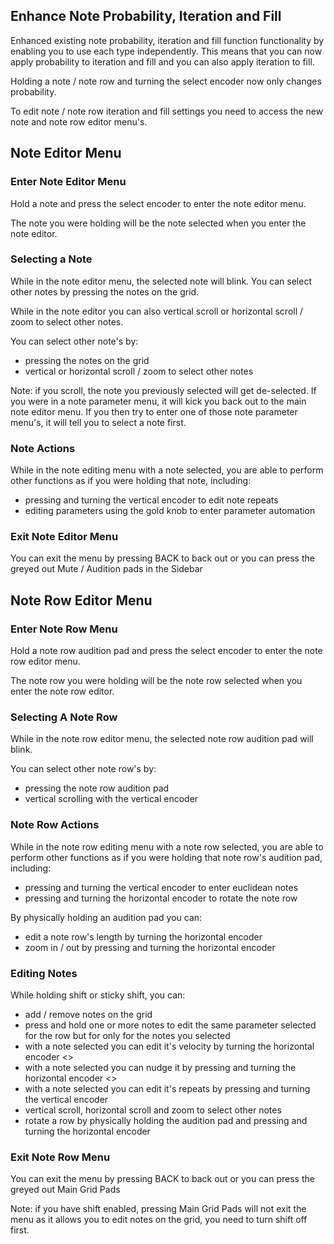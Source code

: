 ## Enhance Note Probability, Iteration and Fill

Enhanced existing note probability, iteration and fill function functionality by enabling you to use each type independently. This means that you can now apply probability to iteration and fill and you can also apply iteration to fill.

Holding a note / note row and turning the select encoder now only changes probability.

To edit note / note row iteration and fill settings you need to access the new note and note row editor menu's.

## Note Editor Menu

### Enter Note Editor Menu

Hold a note and press the select encoder to enter the note editor menu. 

The note you were holding will be the note selected when you enter the note editor.

### Selecting a Note

While in the note editor menu, the selected note will blink. You can select other notes by pressing the notes on the grid.

While in the note editor you can also vertical scroll or horizontal scroll / zoom to select other notes. 

You can select other note's by:
- pressing the notes on the grid
- vertical or horizontal scroll / zoom to select other notes

Note: if you scroll, the note you previously selected will get de-selected. If you were in a note parameter menu, it will kick you back out to the main note editor menu. If you then try to enter one of those note parameter menu's, it will tell you to select a note first.

### Note Actions

While in the note editing menu with a note selected, you are able to perform other functions as if you were holding that note, including:

- pressing and turning the vertical encoder to edit note repeats
- editing parameters using the gold knob to enter parameter automation

### Exit Note Editor Menu

You can exit the menu by pressing BACK to back out or you can press the greyed out Mute / Audition pads in the Sidebar

## Note Row Editor Menu

### Enter Note Row Menu

Hold a note row audition pad and press the select encoder to enter the note row editor menu. 

The note row you were holding will be the note row selected when you enter the note row editor.

### Selecting A Note Row

While in the note row editor menu, the selected note row audition pad will blink. 

You can select other note row's by:
- pressing the note row audition pad
- vertical scrolling with the vertical encoder

### Note Row Actions

While in the note row editing menu with a note row selected, you are able to perform other functions as if you were holding that note row's audition pad, including:

- pressing and turning the vertical encoder to enter euclidean notes
- pressing and turning the horizontal encoder to rotate the note row

By physically holding an audition pad you can:

- edit a note row's length by turning the horizontal encoder
- zoom in / out by pressing and turning the horizontal encoder

### Editing Notes

While holding shift or sticky shift, you can:
- add / remove notes on the grid
- press and hold one or more notes to edit the same parameter selected for the row but for only for the notes you selected
- with a note selected you can edit it's velocity by turning the horizontal encoder <>
- with a note selected you can nudge it by pressing and turning the horizontal encoder <>
- with a note selected you can edit it's repeats by pressing and turning the vertical encoder
- vertical scroll, horizontal scroll and zoom to select other notes
- rotate a row by physically holding the audition pad and pressing and turning the horizontal encoder

### Exit Note Row Menu

You can exit the menu by pressing BACK to back out or you can press the greyed out Main Grid Pads

Note: if you have shift enabled, pressing Main Grid Pads will not exit the menu as it allows you to edit notes on the grid, you need to turn shift off first.
